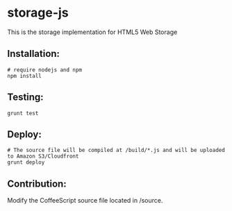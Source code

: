 storage-js
============
This is the storage implementation for HTML5 Web Storage

Installation:
-------------
    # require nodejs and npm
    npm install

Testing:
--------
    grunt test
    
Deploy:
-------
    # The source file will be compiled at /build/*.js and will be uploaded to Amazon S3/Cloudfront
    grunt deploy
  
Contribution:
-------------
Modify the CoffeeScript source file located in /source.

